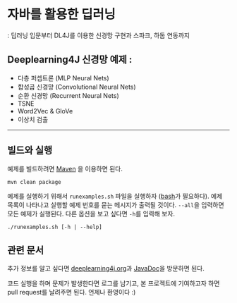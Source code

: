 # 자바를 활용한 딥러닝
: 딥러닝 입문부터 DL4J를 이용한 신경망 구현과 스파크, 하둡 연동까지

## Deeplearning4J 신경망 예제 :
- 다층 퍼셉트론 (MLP Neural Nets)
- 합성곱 신경망 (Convolutional Neural Nets)
- 순환 신경망 (Recurrent Neural Nets)
- TSNE
- Word2Vec & GloVe
- 이상치 검출

---

## 빌드와 실행

예제를 빌드하려면 [Maven](https://maven.apache.org/) 을 이용하면 된다. 
```
mvn clean package
```

예제를 실행하기 위해서 `runexamples.sh` 파일을 실행하자 ([bash](https://www.gnu.org/software/bash/)가 필요하다). 예제 목록이 나타나고 실행할 예제 번호를 묻는 메시지가 출력될 것이다. `--all`을 입력하면 모든 예제가 실행된다. 다른 옵션을 보고 싶다면 `-h`를 입력해 보자. 

```
./runexamples.sh [-h | --help]
```


## 관련 문서
추가 정보를 알고 싶다면 [deeplearning4j.org](http://deeplearning4j.org/)과 [JavaDoc](http://deeplearning4j.org/doc/)을 방문하면 된다. 

코드 실행을 하며 문제가 발생한다면 로그를 남기고, 본 프로젝트에 기여하고자 하면 pull request를 날려주면 된다. 언제나 환영이다 :) 


